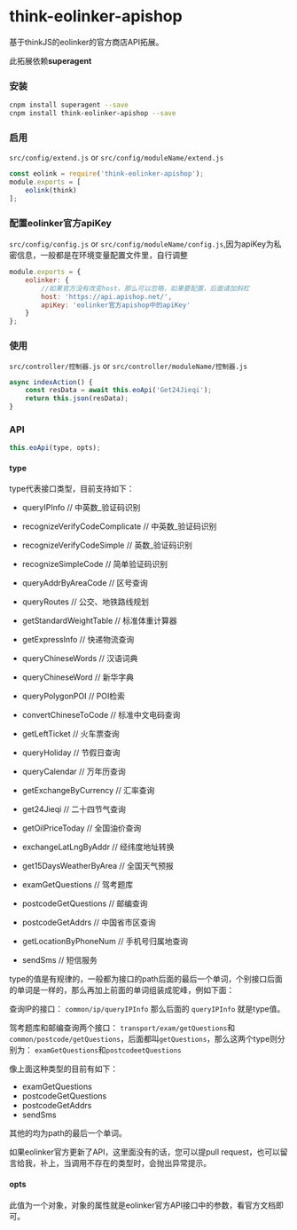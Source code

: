 # think-eolinker-apishop
基于thinkJS的eolinker的官方商店API拓展。

此拓展依赖**superagent**

### 安装

```bash
cnpm install superagent --save
cnpm install think-eolinker-apishop --save
```

### 启用

`src/config/extend.js` or `src/config/moduleName/extend.js`

```js
const eolink = require('think-eolinker-apishop');
module.exports = [
    eolink(think)
];
```


### 配置eolinker官方apiKey
`src/config/config.js` or `src/config/moduleName/config.js`,因为apiKey为私密信息，一般都是在环境变量配置文件里，自行调整
```js
module.exports = {
    eolinker: {
    	//如果官方没有改变host，那么可以忽略，如果要配置，后面请加斜杠
        host: 'https://api.apishop.net/',
        apiKey: 'eolinker官方apishop中的apiKey'
    }
};
```

### 使用
`src/controller/控制器.js` or `src/controller/moduleName/控制器.js`
```js
async indexAction() {
    const resData = await this.eoApi('Get24Jieqi');
    return this.json(resData);
}
```

### API
```js
this.eoApi(type, opts);
```

#### type

type代表接口类型，目前支持如下：

- queryIPInfo   // 中英数_验证码识别


- recognizeVerifyCodeComplicate     // 中英数_验证码识别    
   

- recognizeVerifyCodeSimple // 英数_验证码识别


- recognizeSimpleCode   // 简单验证码识别


- queryAddrByAreaCode   // 区号查询


- queryRoutes   // 公交、地铁路线规划


- getStandardWeightTable    // 标准体重计算器


- getExpressInfo    // 快递物流查询


- queryChineseWords // 汉语词典


- queryChineseWord  // 新华字典


- queryPolygonPOI   // POI检索


- convertChineseToCode  // 标准中文电码查询


- getLeftTicket // 火车票查询


- queryHoliday  // 节假日查询


- queryCalendar // 万年历查询


- getExchangeByCurrency // 汇率查询


- get24Jieqi    // 二十四节气查询


- getOilPriceToday  // 全国油价查询


- exchangeLatLngByAddr  // 经纬度地址转换


- get15DaysWeatherByArea    // 全国天气预报


- examGetQuestions  // 驾考题库


- postcodeGetQuestions  // 邮编查询


- postcodeGetAddrs  // 中国省市区查询


- getLocationByPhoneNum // 手机号归属地查询

- sendSms // 短信服务

type的值是有规律的，一般都为接口的path后面的最后一个单词，个别接口后面的单词是一样的，那么再加上前面的单词组装成驼峰，例如下面：

查询IP的接口：
`common/ip/queryIPInfo` 那么后面的 `queryIPInfo` 就是type值。

驾考题库和邮编查询两个接口：
`transport/exam/getQuestions`和`common/postcode/getQuestions`，后面都叫`getQuestions`，那么这两个type则分别为：
`examGetQuestions`和`postcodeetQuestions`

像上面这种类型的目前有如下：

- examGetQuestions
- postcodeGetQuestions
- postcodeGetAddrs
- sendSms


其他的均为path的最后一个单词。

如果eolinker官方更新了API，这里面没有的话，您可以提pull request，也可以留言给我，补上，当调用不存在的类型时，会抛出异常提示。

#### opts

此值为一个对象，对象的属性就是eolinker官方API接口中的参数，看官方文档即可。